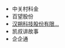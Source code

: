 - 中关村科金
- 百望股份
- [汉朔科技股份有限...](https://www.zhipin.com/gongsir/673d44d4aba0f7fa1nJ-29q4E1E~.html)
- 凯叔讲故事
- 企企通